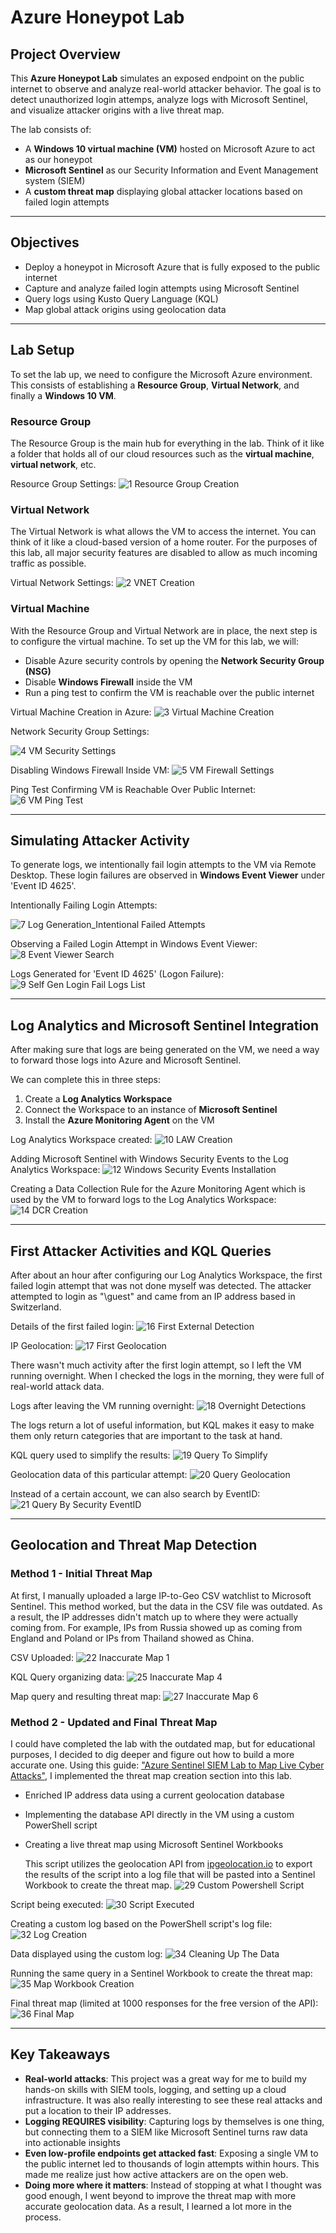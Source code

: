 # Azure Honeypot Lab

## Project Overview
This **Azure Honeypot Lab** simulates an exposed endpoint on the public internet to observe and analyze real-world attacker behavior. The goal is to detect unauthorized login attemps, analyze logs with Microsoft Sentinel, and visualize attacker origins with a live threat map.

The lab consists of:
- A **Windows 10 virtual machine (VM)** hosted on Microsoft Azure to act as our honeypot
- **Microsoft Sentinel** as our Security Information and Event Management system (SIEM)
- A **custom threat map** displaying global attacker locations based on failed login attempts

---

## Objectives
- Deploy a honeypot in Microsoft Azure that is fully exposed to the public internet
- Capture and analyze failed login attempts using Microsoft Sentinel
- Query logs using Kusto Query Language (KQL)
- Map global attack origins using geolocation data

---

## Lab Setup
To set the lab up, we need to configure the Microsoft Azure environment. This consists of establishing a **Resource Group**, **Virtual Network**, and finally a **Windows 10 VM**.

### Resource Group
The Resource Group is the main hub for everything in the lab. Think of it like a folder that holds all of our cloud resources such as the **virtual machine**, **virtual network**, etc.

Resource Group Settings: ![1  Resource Group Creation](https://github.com/user-attachments/assets/c04b2300-751d-4509-a75b-154147a5776c)

### Virtual Network
The Virtual Network is what allows the VM to access the internet. You can think of it like a cloud-based version of a home router. For the purposes of this lab, all major security features are disabled to allow as much incoming traffic as possible.

Virtual Network Settings: ![2  VNET Creation](https://github.com/user-attachments/assets/d285f32d-87b7-4a86-ad31-c1c47475a435)

### Virtual Machine
With the Resource Group and Virtual Network are in place, the next step is to configure the virtual machine. To set up the VM for this lab, we will:
- Disable Azure security controls by opening the **Network Security Group (NSG)**
- Disable **Windows Firewall** inside the VM
- Run a ping test to confirm the VM is reachable over the public internet

Virtual Machine Creation in Azure: ![3  Virtual Machine Creation](https://github.com/user-attachments/assets/5571c25f-6d9d-428d-8b15-f643dbb064f3)

Network Security Group Settings:

![4  VM Security Settings](https://github.com/user-attachments/assets/1d2dc050-b94f-4b7c-a0ad-f63b1cb144f4)

Disabling Windows Firewall Inside VM: ![5  VM Firewall Settings](https://github.com/user-attachments/assets/33ecf8a3-d6ee-4b1e-ac0e-413638f00ded)

Ping Test Confirming VM is Reachable Over Public Internet: ![6  VM Ping Test](https://github.com/user-attachments/assets/0dfe18cd-2952-4175-ae9f-debc1a4e09c5)

---

## Simulating Attacker Activity
To generate logs, we intentionally fail login attempts to the VM via Remote Desktop. These login failures are observed in **Windows Event Viewer** under 'Event ID 4625'.

Intentionally Failing Login Attempts: 

![7  Log Generation_Intentional Failed Attempts](https://github.com/user-attachments/assets/efbbe03a-5180-47f7-9243-ab3c624d456f)

Observing a Failed Login Attempt in Windows Event Viewer: ![8  Event Viewer Search](https://github.com/user-attachments/assets/d0d71ee2-3555-48c6-ae5e-67ca97cd34e5)

Logs Generated for 'Event ID 4625' (Logon Failure): ![9  Self Gen Login Fail Logs List](https://github.com/user-attachments/assets/04e03825-768a-4e68-b32d-20c11a19d814)

---

## Log Analytics and Microsoft Sentinel Integration
After making sure that logs are being generated on the VM, we need a way to forward those logs into Azure and Microsoft Sentinel.

We can complete this in three steps:
1. Create a **Log Analytics Workspace**
2. Connect the Workspace to an instance of **Microsoft Sentinel**
3. Install the **Azure Monitoring Agent** on the VM

Log Analytics Workspace created: ![10  LAW Creation](https://github.com/user-attachments/assets/cbd817ba-4c65-434d-8fc4-e5251b0b22a9)

Adding Microsoft Sentinel with Windows Security Events to the Log Analytics Workspace: ![12  Windows Security Events Installation](https://github.com/user-attachments/assets/ef22bbde-e82e-4e52-99e5-968af362449b)

Creating a Data Collection Rule for the Azure Monitoring Agent which is used by the VM to forward logs to the Log Analytics Workspace: ![14  DCR Creation](https://github.com/user-attachments/assets/d1a0edf9-8e07-48d4-98c5-974e9e242b6c)

---

## First Attacker Activities and KQL Queries
After about an hour after configuring our Log Analytics Workspace, the first failed login attempt that was not done myself was detected. The attacker attempted to login as "\guest" and came from an IP address based in Switzerland.

Details of the first failed login: ![16  First External Detection](https://github.com/user-attachments/assets/1e3216fc-b67c-49ba-b2b6-2891eda72efb)

IP Geolocation: ![17  First Geolocation](https://github.com/user-attachments/assets/8f463558-441b-481c-963b-d1ed49159365)

There wasn't much activity after the first login attempt, so I left the VM running overnight. When I checked the logs in the morning, they were full of real-world attack data.

Logs after leaving the VM running overnight: ![18  Overnight Detections](https://github.com/user-attachments/assets/e6f36690-d09c-4df8-8c4b-7b89558bad38)

The logs return a lot of useful information, but KQL makes it easy to make them only return categories that are important to the task at hand.

KQL query used to simplify the results: ![19  Query To Simplify](https://github.com/user-attachments/assets/08096394-8f9c-4b75-a79c-3f948c1b0657)

Geolocation data of this particular attempt: ![20  Query Geolocation](https://github.com/user-attachments/assets/509af239-33c0-4986-afd2-6dca671641e2)

Instead of a certain account, we can also search by EventID: ![21  Query By Security EventID](https://github.com/user-attachments/assets/0630b435-59b1-4bac-87c1-9ce8d45f914b)

---

## Geolocation and Threat Map Detection

### Method 1 - Initial Threat Map
At first, I manually uploaded a large IP-to-Geo CSV watchlist to Microsoft Sentinel. This method worked, but the data in the CSV file was outdated. As a result, the IP addresses didn't match up to where they were actually coming from. For example, IPs from Russia showed up as coming from England and Poland or IPs from Thailand showed as China.

CSV Uploaded: ![22  Inaccurate Map 1](https://github.com/user-attachments/assets/487dbc7a-9f0e-4055-b879-ed7c966cfc76)

KQL Query organizing data: ![25  Inaccurate Map 4](https://github.com/user-attachments/assets/9d8b60f0-d76f-4b65-9441-57a75b100626)

Map query and resulting threat map: ![27  Inaccurate Map 6](https://github.com/user-attachments/assets/af337abc-0664-4e38-ab89-eb5811c16b13)

### Method 2 - Updated and Final Threat Map
I could have completed the lab with the outdated map, but for educational purposes, I decided to dig deeper and figure out how to build a more accurate one. Using this guide: ["Azure Sentinel SIEM Lab to Map Live Cyber Attacks"](https://medium.com/@mxyiwa/azure-sentinel-siem-lab-to-map-live-cyber-attacks-d74c2426d59b), I implemented the threat map creation section into this lab.
- Enriched IP address data using a current geolocation database
- Implementing the database API directly in the VM using a custom PowerShell script
- Creating a live threat map using Microsoft Sentinel Workbooks

  This script utilizes the geolocation API from [ipgeolocation.io](https://ipgeolocation.io) to export the results of the script into a log file that will be pasted into a Sentinel Workbook to create the threat map.
  ![29  Custom Powershell Script](https://github.com/user-attachments/assets/52cf35eb-d517-4a9c-9042-1069783aecd9)

Script being executed: ![30  Script Executed](https://github.com/user-attachments/assets/45a37f47-70fc-464a-80c6-5aefa38e3fb0)

Creating a custom log based on the PowerShell script's log file: ![32  Log Creation](https://github.com/user-attachments/assets/0ada6a65-762b-429e-b45a-d1b6623cab8c)

Data displayed using the custom log: ![34  Cleaning Up The Data](https://github.com/user-attachments/assets/638fc67b-9029-4c70-8bf5-57b3ca7ba876)

Running the same query in a Sentinel Workbook to create the threat map:![35  Map Workbook Creation](https://github.com/user-attachments/assets/632cd94a-54c0-40bf-a376-56e8e0fee4fe)

Final threat map (limited at 1000 responses for the free version of the API): ![36  Final Map](https://github.com/user-attachments/assets/211fd480-2a57-4f76-b705-a4f6573edf39)

---

## Key Takeaways
- **Real-world attacks**: This project was a great way for me to build my hands-on skills with SIEM tools, logging, and setting up a cloud infrastructure. It was also really interesting to see these real attacks and put a location to their IP addresses.
- **Logging REQUIRES visibility**: Capturing logs by themselves is one thing, but connecting them to a SIEM like Microsoft Sentinel turns raw data into actionable insights
- **Even low-profile endpoints get attacked fast**: Exposing a single VM to the public internet led to thousands of login attempts within hours. This made me realize just how active attackers are on the open web.
- **Doing more where it matters**: Instead of stopping at what I thought was good enough, I went beyond to improve the threat map with more accurate geolocation data. As a result, I learned a lot more in the process.

